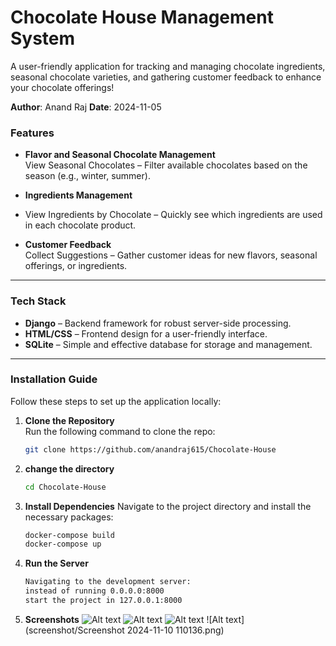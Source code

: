 # Chocolate House Management System

A user-friendly application for tracking and managing chocolate ingredients, seasonal chocolate varieties, and gathering customer feedback to enhance your chocolate offerings!

**Author**: Anand Raj
**Date**: 2024-11-05

###  Features

- **Flavor and Seasonal Chocolate Management**  
  View Seasonal Chocolates – Filter available chocolates based on the season (e.g., winter, summer).
- **Ingredients Management**
- 
  View Ingredients by Chocolate – Quickly see which ingredients are used in each chocolate product.

- **Customer Feedback**  
  Collect Suggestions – Gather customer ideas for new flavors, seasonal offerings, or ingredients.

---

###  Tech Stack
- **Django** – Backend framework for robust server-side processing.
- **HTML/CSS** – Frontend design for a user-friendly interface.
- **SQLite** – Simple and effective database for storage and management.

---

### Installation Guide
Follow these steps to set up the application locally:

1. **Clone the Repository**  
   Run the following command to clone the repo:
   ```bash
   git clone https://github.com/anandraj615/Chocolate-House

2. **change the directory**
    ```bash
    cd Chocolate-House
4. **Install Dependencies**
    Navigate to the project directory and install the necessary packages:
    ```bash
    docker-compose build
    docker-compose up
5. **Run the Server**
   ```bash
   Navigating to the development server:
   instead of running 0.0.0.0:8000
   start the project in 127.0.0.1:8000
6. **Screenshots**
   ![Alt text](https://github.com/anandraj615/Chocolate-House/blob/09d83982742e0931265f2b115b4f7e525f0688f9/Screenshot%202024-11-10%20110037.png)
   ![Alt text](https://github.com/anandraj615/Chocolate-House/blob/c2d87eb98eb5dc42c4421d6676a3e3fa5033b355/Screenshot%202024-11-10%20110052.png)
   ![Alt text](https://github.com/anandraj615/Chocolate-House/blob/fecc898b14a651a968ea5a384dfe386ed0399807/Screenshot%202024-11-10%20110102.png)
   ![Alt text](screenshot/Screenshot 2024-11-10 110136.png)

